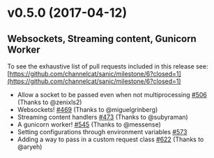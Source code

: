 # v0.5.0 (2017-04-12)

## Websockets, Streaming content, Gunicorn Worker

To see the exhaustive list of pull requests included in this release see:
[https://github.com/channelcat/sanic/milestone/6?closed=1](https://github.com/channelcat/sanic/milestone/6?closed=1)

- Allow a socket to be passed even when not multiprocessing [#506](https://github.com/channelcat/sanic/issues/506) (Thanks to @zenixls2)
- Websockets! [#469](https://github.com/channelcat/sanic/issues/469) (Thanks to @miguelgrinberg)
- Streaming content handlers [#473](https://github.com/channelcat/sanic/issues/473) (Thanks to @subyraman)
- A gunicorn worker! [#545](https://github.com/channelcat/sanic/issues/545) (Thanks to @messense)
- Setting configurations through environment variables [#573](https://github.com/channelcat/sanic/issues/573)
- Adding a way to pass in a custom request class [#622](https://github.com/channelcat/sanic/issues/622) (Thanks to @aryeh)
